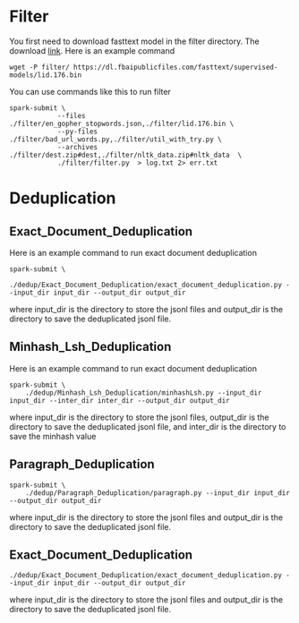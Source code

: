 # Filter
You first need to download fasttext model in the filter directory. The download [link](https://dl.fbaipublicfiles.com/fasttext/supervised-models/lid.176.bin). Here is an example command 
```
wget -P filter/ https://dl.fbaipublicfiles.com/fasttext/supervised-models/lid.176.bin
```
You can use commands like this to run filter
```
spark-submit \
            --files ./filter/en_gopher_stopwords.json,./filter/lid.176.bin \
            --py-files ./filter/bad_url_words.py,./filter/util_with_try.py \
            --archives ./filter/dest.zip#dest,./filter/nltk_data.zip#nltk_data  \
            ./filter/filter.py  > log.txt 2> err.txt
```


# Deduplication
## Exact_Document_Deduplication
Here is an example command to run exact document deduplication
```
spark-submit \
    ./dedup/Exact_Document_Deduplication/exact_document_deduplication.py --input_dir input_dir --output_dir output_dir
``` 
where input_dir is the directory to store the jsonl files and output_dir is the directory to save the deduplicated jsonl file.
## Minhash_Lsh_Deduplication
Here is an example command to run exact document deduplication
```
spark-submit \
    ./dedup/Minhash_Lsh_Deduplication/minhashLsh.py --input_dir input_dir --inter_dir inter_dir --output_dir output_dir
``` 
where input_dir is the directory to store the jsonl files, output_dir is the directory to save the deduplicated jsonl file, and inter_dir is the directory to save the minhash value
## Paragraph_Deduplication
```
spark-submit \
    ./dedup/Paragraph_Deduplication/paragraph.py --input_dir input_dir  --output_dir output_dir
```
where input_dir is the directory to store the jsonl files and output_dir is the directory to save the deduplicated jsonl file.
## Exact_Document_Deduplication
```
./dedup/Exact_Document_Deduplication/exact_document_deduplication.py --input_dir input_dir --output_dir output_dir
```
where input_dir is the directory to store the jsonl files and output_dir is the directory to save the deduplicated jsonl file.